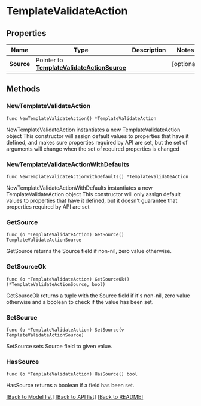 # TemplateValidateAction

## Properties

Name | Type | Description | Notes
------------ | ------------- | ------------- | -------------
**Source** | Pointer to [**TemplateValidateActionSource**](TemplateValidateActionSource.md) |  | [optional] 

## Methods

### NewTemplateValidateAction

`func NewTemplateValidateAction() *TemplateValidateAction`

NewTemplateValidateAction instantiates a new TemplateValidateAction object
This constructor will assign default values to properties that have it defined,
and makes sure properties required by API are set, but the set of arguments
will change when the set of required properties is changed

### NewTemplateValidateActionWithDefaults

`func NewTemplateValidateActionWithDefaults() *TemplateValidateAction`

NewTemplateValidateActionWithDefaults instantiates a new TemplateValidateAction object
This constructor will only assign default values to properties that have it defined,
but it doesn't guarantee that properties required by API are set

### GetSource

`func (o *TemplateValidateAction) GetSource() TemplateValidateActionSource`

GetSource returns the Source field if non-nil, zero value otherwise.

### GetSourceOk

`func (o *TemplateValidateAction) GetSourceOk() (*TemplateValidateActionSource, bool)`

GetSourceOk returns a tuple with the Source field if it's non-nil, zero value otherwise
and a boolean to check if the value has been set.

### SetSource

`func (o *TemplateValidateAction) SetSource(v TemplateValidateActionSource)`

SetSource sets Source field to given value.

### HasSource

`func (o *TemplateValidateAction) HasSource() bool`

HasSource returns a boolean if a field has been set.


[[Back to Model list]](../README.md#documentation-for-models) [[Back to API list]](../README.md#documentation-for-api-endpoints) [[Back to README]](../README.md)


